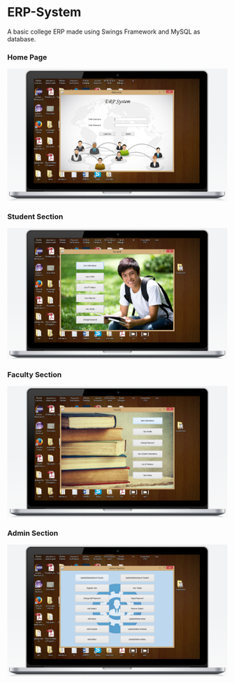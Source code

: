 # ERP-System
A basic college ERP made using Swings Framework and MySQL as database.

### Home Page
![Screenshot](screenshots/screenshot1.png)

### Student Section
![Screenshot](screenshots/screenshot2.png)

### Faculty Section
![Screenshot](screenshots/screenshot3.png)

### Admin Section
![Screenshot](screenshots/screenshot4.png)